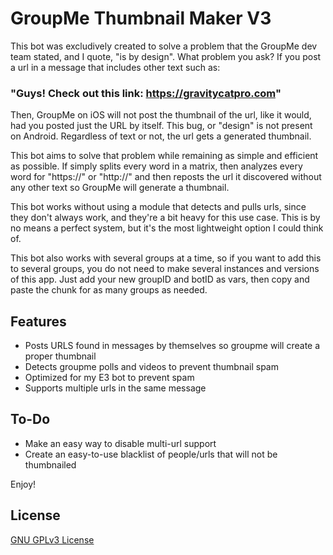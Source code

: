 # GroupMe Thumbnail Maker V3
This bot was excludively created to solve a problem that the GroupMe dev team stated, and I quote, "is by design". What problem you ask? If you post a url in a message that includes other text such as:

### "Guys! Check out this link: https://gravitycatpro.com"

Then, GroupMe on iOS will not post the thumbnail of the url, like it would, had you posted just the URL by itself. This bug, or "design" is not present on Android. Regardless of text or not, the url gets a generated thumbnail.

This bot aims to solve that problem while remaining as simple and efficient as possible. If simply splits every word in a matrix, then analyzes every word for "https://" or "http://" and then reposts the url it discovered without any other text so GroupMe will generate a thumbnail.

This bot works without using a module that detects and pulls urls, since they don't always work, and they're a bit heavy for this use case. This is by no means a perfect system, but it's the most lightweight option I could think of.

This bot also works with several groups at a time, so if you want to add this to several groups, you do not need to make several instances and versions of this app. Just add your new groupID and botID as vars, then copy and paste the chunk for as many groups as needed.

## Features
* Posts URLS found in messages by themselves so groupme will create a proper thumbnail
* Detects groupme polls and videos to prevent thumbnail spam
* Optimized for my E3 bot to prevent spam
* Supports multiple urls in the same message

## To-Do
* Make an easy way to disable multi-url support
* Create an easy-to-use blacklist of people/urls that will not be thumbnailed

Enjoy!

## License

[GNU GPLv3 License](LICENSE.txt)
